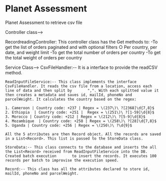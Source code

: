 # Planet Assessment
Planet Assessment to retrieve csv file

Controller class-->

RecordreadingController: This controller class has the Get methods to:
	-To get the list of orders paginated and with optional filters ○ Per country, per date, and weight limit
	-To get the total number of orders per country
	-To get the total weight of orders per country
	
Service Class-->
	CsvFileHandler:-- It is a interface to provide the readCSV method.
	
	ReadInputFileService:-- This class implements the interface CsvFileHandler. It reads the csv file from a location, access each line of data and then split by 		",". With each splitted value it then creates a metadata and saves id, mailId, phoneNo and parcelWeight. It calculates the country based on the regex:
	
	1. Cameroon | Country code: +237 | Regex = \(237\)\ ?[2368]\d{7,8}$
	2. Ethiopia  | Country code: +251 |  Regex = \(251\)\ ?[1-59]\d{8}$
	3. Morocco | Country code: +212 | Regex = \(212\)\ ?[5-9]\d{8}$
	4. Mozambique  | Country code: +258 | Regex = \(258\)\ ?[28]\d{7,8}$
	5. Uganda | Country code: +256 | Regex = \(256\)\ ?\d{9}$
	
	All the 5 atrributes are then Record object. All the records are saved in a List<Record>. This list is passed to the StoreData class.
	
	StoreData:-- This class connects to the database and inserts the all the List<Record> received from ReadInputFileService into the DB. Created batch execution 		to insert the records. It executes 100 records per batch to improvise the execution speed.
	
	Record:-- This class has all the attributes declared to store id, mailId, phoneNo and parcelWeight.
 	
